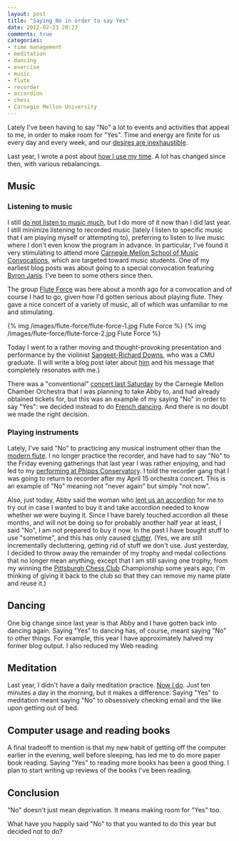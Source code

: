 ```yaml
---
layout: post
title: "Saying No in order to say Yes"
date: 2012-02-23 20:23
comments: true
categories:
- time management
- meditation
- dancing
- exercise
- music
- flute
- recorder
- accordion
- chess
- Carnegie Mellon University
---
```

Lately I've been having to say "No" a lot to events and activities that appeal to me, in order to make room for "Yes". Time and energy are finite for us every day and every week, and our [desires are inexhaustible](http://buddhism.about.com/b/2011/12/12/desires-are-inexhaustible.htm).

Last year, I wrote a post about [how I use my time](http://franklinchen.com/blog/2011/10/18/disagreement-on-the-use-of-time/). A lot has changed since then, with various rebalancings.

<!--more-->

## Music

### Listening to music

I still [do not listen to music much](http://franklinchen.com/blog/2011/10/02/i-love-music-but-rarely-listen-to-it-now/), but I do more of it now than I did last year. I still minimize listening to recorded music (lately I listen to specific music that I am playing myself or attempting to), preferring to listen to live music where I don't even know the program in advance. In particular, I've found it very stimulating to attend more [Carnegie Mellon School of Music Convocations](http://music.cmu.edu/index.php?sub_page=events), which are targeted toward music students. One of my earliest blog posts was about going to a special convocation featuring [Byron Janis](http://franklinchen.com/blog/2011/09/22/byron-janis-on-overcoming-adversity). I've been to some others since then.

The group [Flute Force](http://www.fluteforce.org/) was here about a month ago for a convocation and of course I had to go, given how I'd gotten serious about playing flute. They gave a nice concert of a variety of music, all of which was unfamiliar to me and stimulating.

{% img /images/flute-force/flute-force-1.jpg Flute Force %}
{% img /images/flute-force/flute-force-2.jpg Flute Force %}

Today I went to a rather moving and thought-provoking presentation and performance by the violinist [Sangeet-Richard Downs](http://www.myspace.com/sangeetosho), who was a CMU graduate. (I will write a blog post later about [him](http://www.facebook.com/RichardDownsmusic) and his message that completely resonates with me.)

There was a "conventional" [concert last Saturday](http://www.shadysideacademy.org/page.cfm?p=8593) by the Carnegie Mellon Chamber Orchestra that I was planning to take Abby to, and had already obtained tickets for, but this was an example of my saying "No" in order to say "Yes": we decided instead to do [French dancing](http://franklinchen.com/blog/2012/02/20/enjoying-more-french-dancing-in-pittsburgh). And there is no doubt we made the right decision.

### Playing instruments

Lately, I've said "No" to practicing any musical instrument other than the [modern flute](http://franklinchen.com/blog/2012/02/22/flute-progress-still-hanging-in-there). I no longer practice the recorder, and have had to say "No" to the Friday evening gatherings that last year I was rather enjoying, and had led to my [performing at Phipps Conservatory](http://franklinchen.com/blog/2011/12/05/busy-evening-performing-at-phipps-followed-by-rehearsal-for-another-gig/). I told the recorder gang that I was going to return to recorder after my April 15 orchestra concert. This is an example of "No" meaning not "never again" but simply "not now".

Also, just today, Abby said the woman who [lent us an accordion](http://franklinchen.com/blog/2011/09/24/roaring-like-a-lion-on-a-saturday-morning/) for me to try out in case I wanted to buy it and take accordion needed to know whether we were buying it. Since I have barely touched accordion all these months, and will not be doing so for probably another half year at least, I said "No", I am not prepared to buy it now. In the past I have bought stuff to use "sometime", and this has only caused [clutter](http://franklinchen.com/blog/2011/10/19/really-taking-up-the-challenge-of-minimalism/). (Yes, we are still incrementally decluttering, getting rid of stuff we don't use. Just yesterday, I decided to throw away the remainder of my trophy and medal collections that no longer mean anything, except that I am still saving one trophy, from my winning the [Pittsburgh Chess Club](http://pittsburghcc.org/) Championship some years ago; I'm thinking of giving it back to the club so that they can remove my name plate and reuse it.)

## Dancing

One big change since last year is that Abby and I have gotten back into dancing again. Saying "Yes" to dancing has, of course, meant saying "No" to other things. For example, this year I have approximately halved my former blog output. I also reduced my Web reading.

## Meditation

Last year, I didn't have a daily meditation practice. [Now I do](http://franklinchen.com/blog/2012/02/02/2-new-daily-habits-of-mine-in-a-distracting-world/). Just ten minutes a day in the morning, but it makes a difference. Saying "Yes" to meditation meant saying "No" to obsessively checking email and the like upon getting out of bed.

## Computer usage and reading books

A final tradeoff to mention is that my new habit of getting off the computer earlier in the evening, well before sleeping, has led me to do more paper book reading. Saying "Yes" to reading more books has been a good thing. I plan to start writing up reviews of the books I've been reading.

## Conclusion

"No" doesn't just mean deprivation. It means making room for "Yes" too.

What have you happily said "No" to that you wanted to do this year but decided not to do?
